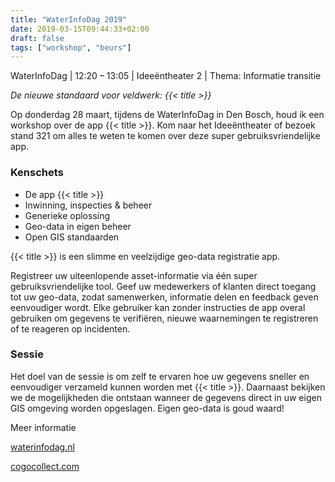 ```yaml
---
title: "WaterInfoDag 2019"
date: 2019-03-15T09:44:33+02:00
draft: false
tags: ["workshop", "beurs"]
---
```


WaterInfoDag | 12:20 – 13:05 | Ideeëntheater 2 | Thema: Informatie transitie

_De nieuwe standaard voor veldwerk: {{< title >}}_

Op donderdag 28 maart, tijdens de WaterInfoDag in Den Bosch, houd ik een workshop over de app {{< title >}}. Kom naar het Ideeëntheater of bezoek stand 321 om alles te weten te komen over deze super gebruiksvriendelijke app.

### Kenschets

- De app {{< title >}}
- Inwinning, inspecties & beheer
- Generieke oplossing
- Geo-data in eigen beheer
- Open GIS standaarden

{{< title >}} is een slimme en veelzijdige geo-data registratie app.

Registreer uw uiteenlopende asset-informatie via één super gebruiksvriendelijke tool. Geef uw medewerkers of klanten direct toegang tot uw geo-data, zodat samenwerken, informatie delen en feedback geven eenvoudiger wordt. Elke gebruiker kan zonder instructies de app overal gebruiken om gegevens te verifiëren, nieuwe waarnemingen te registreren of te reageren op incidenten.

### Sessie
Het doel van de sessie is om zelf te ervaren hoe uw gegevens sneller en eenvoudiger verzameld kunnen worden met {{< title >}}. Daarnaast bekijken we de mogelijkheden die ontstaan wanneer de gegevens direct in uw eigen GIS omgeving worden opgeslagen. Eigen geo-data is goud waard!

Meer informatie

[waterinfodag.nl](waterinfodag.nl)

[cogocollect.com](cogocollect.com)

